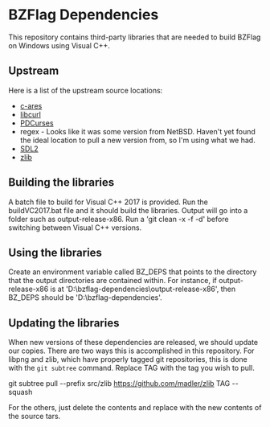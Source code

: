 # BZFlag Dependencies

This repository contains third-party libraries that are needed to build BZFlag on Windows using
Visual C++.


## Upstream

Here is a list of the upstream source locations:

* [c-ares](https://github.com/c-ares/c-ares)
* [libcurl](https://github.com/curl/curl)
* [PDCurses](http://sourceforge.net/projects/pdcurses/files/pdcurses/)
* regex - Looks like it was some version from NetBSD. Haven't yet found the ideal location to pull a
  new version from, so I'm using what we had.
* [SDL2](https://libsdl.org/)
* [zlib](https://github.com/madler/zlib)

## Building the libraries

A batch file to build for Visual C++ 2017 is provided. Run the buildVC2017.bat file and it should
build the libraries. Output will go into a folder such as output-release-x86. Run a 
'git clean -x -f -d' before switching between Visual C++ versions.

## Using the libraries

Create an environment variable called BZ_DEPS that points to the directory that the output
directories are contained within. For instance, if output-release-x86 is at
'D:\bzflag-dependencies\output-release-x86', then BZ_DEPS should be 'D:\bzflag-dependencies\'.

## Updating the libraries

When new versions of these dependencies are released, we should update our copies. There are two ways this is accomplished in this repository. For libpng and zlib, which have properly tagged git repositories, this is done with the `git subtree` command. Replace TAG with the tag you wish to pull. 

git subtree pull --prefix src/zlib https://github.com/madler/zlib TAG --squash

For the others, just delete the contents and replace with the new contents of the source tars.